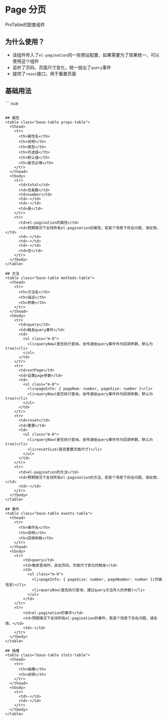 <script setup>
import BaseUse from './example/base-use.vue'
</script>

# Page 分页
ProTable的配套组件

## 为什么使用？
* 该组件传入了`el-pagination`的一些预设配置，如果需要为了效果统一，可以使用这个组件
* 监听了页码、页面尺寸变化，统一抛出了`query`事件
* 提供了`reset`接口，用于重置页面

## 基础用法
<base-use />
``` vue
<template>
  <el-button @click="reset()">reset</el-button>
  <jlc-page ref="pageRef" :total="88" @query="onQuery" :page-sizes="pageSizes"></jlc-page>
</template>

<script setup lang='ts'>
import { ref } from 'vue'
import { ElButton } from 'element-plus'
import { JlcPage } from '@sz-jlc/admin-vue3'

const pageRef = ref()

const pageSizes = [10, 20, 30, 50, 100]

const onQuery = (pageInfo: any) => {
  console.log(pageInfo)
}

const reset = () => {
  pageRef.value.reset()
}
</script>
```

## 属性
<table class="base-table props-table">
  <thead>
    <tr>
      <th>属性名</th>
      <th>说明</th>
      <th>类型</th>
      <th>可选值</th>
      <th>默认值</th>
      <th>是否必填</th>
    </tr>
  </thead>
  <tbody>
    <tr>
      <td>total</td>
      <td>总条数</td>
      <td>number</td>
      <td>-</td>
      <td>-</td>
      <td>是</td>
    </tr>
    <tr>
      <td>el-pagination的属性</td>
      <td>预期情况下支持所有el-pagination的属性，若某个场景下存在问题，请反馈。</td>
      <td>-</td>
      <td>-</td>
      <td>-</td>
      <td>否</td>
    </tr>
  </tbody>
</table>

## 方法
<table class="base-table methods-table">
  <thead>
    <tr>
      <th>方法名</th>
      <th>描述</th>
      <th>参数</th>
    </tr>
  </thead>
  <tbody>
    <tr>
      <td>query</td>
      <td>触发query事件</td>
      <td>
        <ul class="m-0">
          <li>queryNow(是否执行查询，会传递给query事件作为回调参数，默认为true)</li>
        </ul>
      </td>
    </tr>
    <tr>
      <td>setPage</td>
      <td>设置page参数</td>
      <td>
        <ul class="m-0">
          <li>pageInfo: { pageNum: number, pageSize: number }</li>
          <li>queryNow(是否执行查询，会传递给query事件作为回调参数，默认为true)</li>
        </ul>
      </td>
    </tr>
    <tr>
      <td>reset</td>
      <td>重置</td>
      <td>
        <ul class="m-0">
          <li>queryNow(是否执行查询，会传递给query事件作为回调参数，默认为true)</li>
          <li>resetSize(是否重置页面尺寸)</li>
        </ul>
      </td>
    </tr>
    <tr>
      <td>el-pagination的方法</td>
      <td>预期情况下支持所有el-pagination的方法，若某个场景下存在问题，请反馈。</td>
      <td>-</td>
    </tr>
  </tbody>
</table>

## 事件
<table class="base-table events-table">
  <thead>
    <tr>
      <th>事件名</th>
      <th>说明</th>
      <th>回调参数</th>
    </tr>
  </thead>
  <tbody>
    <tr>
        <td>query</td>
        <td>触发查询时，会在页码、页面尺寸变化时触发</td>
        <td>
          <ul class="m-0">
            <li>pageInfo: { pageSize: number, pageNumber: number }(页面信息)</li>
            <li>queryNow(是否执行查询，通过query方法传入的参数)</li>
          </ul>
        </td>
    </tr>
    <tr>
        <td>el-pagination的事件</td>
        <td>预期情况下支持所有el-pagination的事件，若某个场景下存在问题，请反馈。</td>
        <td>-</td>
    </tr>
  </tbody>
</table>

## 插槽
<table class="base-table slots-table">
  <thead>
    <tr>
      <th>插槽</th>
      <th>说明</th>
    </tr>
  </thead>
  <tbody>
    <tr>
      <td>-</td>
      <td>-</td>
    </tr>
  </tbody>
</table>
